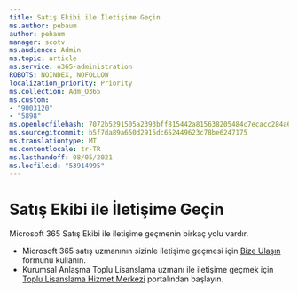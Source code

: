 ```yaml
---
title: Satış Ekibi ile İletişime Geçin
ms.author: pebaum
author: pebaum
manager: scotv
ms.audience: Admin
ms.topic: article
ms.service: o365-administration
ROBOTS: NOINDEX, NOFOLLOW
localization_priority: Priority
ms.collection: Adm_O365
ms.custom:
- "9003120"
- "5898"
ms.openlocfilehash: 7072b5291505a2393bff815442a815638205484c7ecacc284a6fc52229fee470
ms.sourcegitcommit: b5f7da89a650d2915dc652449623c78be6247175
ms.translationtype: MT
ms.contentlocale: tr-TR
ms.lasthandoff: 08/05/2021
ms.locfileid: "53914995"
---
```

# <a name="contact-the-sales-team"></a>Satış Ekibi ile İletişime Geçin

Microsoft 365 Satış Ekibi ile iletişime geçmenin birkaç yolu vardır.

- Microsoft 365 satış uzmanının sizinle iletişime geçmesi için  [Bize Ulaşın](https://go.microsoft.com/fwlink/p/?LinkId=518644&clcid=0x0409)  formunu kullanın.
- Kurumsal Anlaşma Toplu Lisanslama uzmanı ile iletişime geçmek için  [Toplu Lisanslama Hizmet Merkezi](https://go.microsoft.com/fwlink/p/?LinkId=329762)  portalından başlayın.
